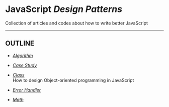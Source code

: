 JavaScript *Design Patterns*
============================

Collection of articles and codes about how to write better JavaScript

---

OUTLINE
-------

- *[Algorithm](https://github.com/yidas/js-design-patterns/tree/master/algorithm)*

- *[Case Study](https://github.com/yidas/js-design-patterns/tree/master/case-study)*

- *[Class](https://github.com/yidas/js-design-patterns/tree/master/class)*  
  How to design Object-oriented programming in JavaScript

- *[Error Handler](https://github.com/yidas/js-design-patterns/tree/master/error-handler)*

- *[Math](https://github.com/yidas/js-design-patterns/tree/master/math)*
